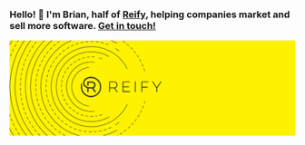 ### Hello! 👋 I'm Brian, half of [Reify](https://www.reifyworks.com/), helping companies market and sell more software. [Get in touch!](mailto:briandoll@reifyworks.com)

[![Reify](https://raw.githubusercontent.com/briandoll/briandoll/main/twitter-header.jpg)](https://www.reifyworks.com/ "Reify: Helping companies market and sell more software")
